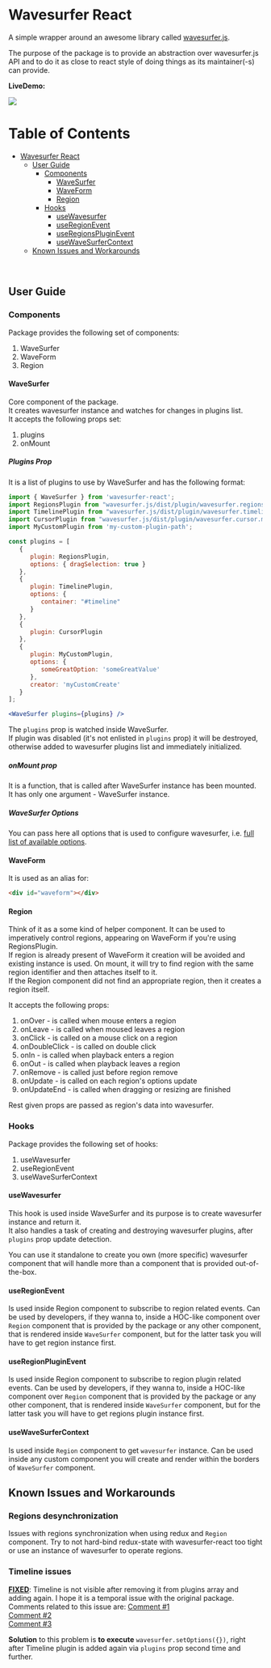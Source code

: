 # Wavesurfer React
A simple wrapper around an awesome library called [wavesurfer.js](https://wavesurfer-js.org).  

The purpose of the package is to provide an abstraction over wavesurfer.js API 
and to do it as close to react style of doing things as its maintainer(-s) can provide.

**LiveDemo:**

[<img src="https://img.shields.io/badge/Codesandbox-040404?style=for-the-badge&logo=codesandbox&logoColor=DBDBDB">](https://codesandbox.io/s/wavesurfer-react-20-gqvb6)

# Table of Contents

- [Wavesurfer React](#wavesurfer-react)
   * [User Guide](#user-guide)
      + [Components](#components)
         - [WaveSurfer](#wavesurfer)
         - [WaveForm](#waveform)
         - [Region](#region)
      + [Hooks](#hooks)
         - [useWavesurfer](#usewavesurfer)
         - [useRegionEvent](#useregionevent)
         - [useRegionsPluginEvent](#useregionpluginevent)
         - [useWaveSurferContext](#usewavesurfercontext)
   * [Known Issues and Workarounds](#known-issues-and-workarounds)

<br />

## User Guide

### Components
Package provides the following set of components:
1. WaveSurfer
2. WaveForm
3. Region

#### WaveSurfer
Core component of the package.   
It creates wavesurfer instance and watches for changes in plugins list.  
It accepts the following props set:
1. plugins
2. onMount

##### Plugins Prop

It is a list of plugins to use by WaveSurfer and has the following format:
```jsx
import { WaveSurfer } from 'wavesurfer-react';
import RegionsPlugin from "wavesurfer.js/dist/plugin/wavesurfer.regions.min";
import TimelinePlugin from "wavesurfer.js/dist/plugin/wavesurfer.timeline.min";
import CursorPlugin from "wavesurfer.js/dist/plugin/wavesurfer.cursor.min";
import MyCustomPlugin from 'my-custom-plugin-path';

const plugins = [
   {
      plugin: RegionsPlugin,
      options: { dragSelection: true }
   },
   {
      plugin: TimelinePlugin,
      options: {
         container: "#timeline"
      }
   },
   {
      plugin: CursorPlugin
   },
   {
      plugin: MyCustomPlugin,
      options: {
         someGreatOption: 'someGreatValue'
      },
      creator: 'myCustomCreate'
   }
];

<WaveSurfer plugins={plugins} />
```

The `plugins` prop is watched inside WaveSurfer.  
If plugin was disabled (it's not enlisted in `plugins` prop) it will be destroyed, 
otherwise added to wavesurfer plugins list and immediately initialized.

##### onMount prop
It is a function, that is called after WaveSurfer instance has been mounted.  
It has only one argument - WaveSurfer instance.

##### WaveSurfer Options
You can pass here all options that is used to configure wavesurfer, i.e. [full list of available options](https://wavesurfer-js.org/docs/options.html).

#### WaveForm
It is used as an alias for:
```html
<div id="waveform"></div>
```



#### Region
Think of it as a some kind of helper component. 
It can be used to imperatively control regions, appearing on WaveForm if you're using RegionsPlugin.  
If region is already present of WaveForm it creation will be avoided and existing instance is used.
On mount, it will try to find region with the same region identifier and then attaches itself to it.  
If the Region component did not find an appropriate region, then it creates a region itself.

It accepts the following props:
1. onOver - is called when mouse enters a region
2. onLeave - is called when moused leaves a region
3. onClick - is called on a mouse click on a region
4. onDoubleClick - is called on double click
5. onIn - is called when playback enters a region
6. onOut - is called when playback leaves a region
7. onRemove - is called just before region remove
8. onUpdate - is called on each region's options update
9. onUpdateEnd - is called when dragging or resizing are finished

Rest given props are passed as region's data into wavesurfer.

### Hooks

Package provides the following set of hooks:
1. useWavesurfer
2. useRegionEvent
3. useWaveSurferContext

#### useWavesurfer
This hook is used inside WaveSurfer and its purpose is to create wavesurfer instance and return it.  
It also handles a task of creating and destroying wavesurfer plugins, after `plugins` prop update detection.

You can use it standalone to create you own (more specific) wavesurfer component that will handle more than a component that is provided out-of-the-box.

#### useRegionEvent
Is used inside Region component to subscribe to region related events. 
Can be used by developers, if they wanna to, inside a HOC-like component over `Region` component 
that is provided by the package or any other component, that is rendered inside `WaveSurfer` component, 
but for the latter task you will have to get region instance first.

#### useRegionPluginEvent
Is used inside Region component to subscribe to region plugin related events. 
Can be used by developers, if they wanna to, inside a HOC-like component over `Region` component 
that is provided by the package or any other component, that is rendered inside `WaveSurfer` component, 
but for the latter task you will have to get regions plugin instance first.

#### useWaveSurferContext
Is used inside `Region` component to get `wavesurfer` instance. Can be used inside any custom component you will create and render within the borders of `WaveSurfer` component.

## Known Issues and Workarounds
### Regions desynchronization
Issues with regions synchronization when using redux and `Region` component. 
Try to not hard-bind redux-state with wavesurfer-react too tight or use an instance of wavesurfer to operate regions.

### Timeline issues
[**FIXED**](https://github.com/katspaugh/wavesurfer.js/pull/3327/files): Timeline is not visible after removing it from plugins array and adding again. I hope it is a temporal issue with the original package.
Comments related to this issue are:
[Comment #1](https://github.com/ShiiRochi/wavesurfer-react/issues/72#issuecomment-1793807986)  
[Comment #2](https://github.com/ShiiRochi/wavesurfer-react/issues/72#issuecomment-1793968082)  
[Comment #3](https://github.com/ShiiRochi/wavesurfer-react/issues/72#issuecomment-1794293542)

**Solution** to this problem is **to execute** `wavesurfer.setOptions({})`, right after Timeline plugin is added again via `plugins` prop second time and further.
